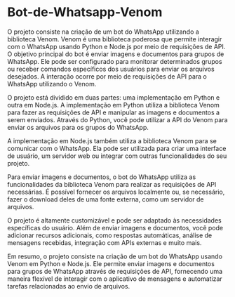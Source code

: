 # Bot-de-Whatsapp-Venom
O projeto consiste na criação de um bot do WhatsApp utilizando a biblioteca Venom. Venom é uma biblioteca poderosa que permite interagir com o WhatsApp usando Python e Node.js por meio de requisições de API.
O objetivo principal do bot é enviar imagens e documentos para grupos de WhatsApp. Ele pode ser configurado para monitorar determinados grupos ou receber comandos específicos dos usuários para enviar os arquivos desejados. A interação ocorre por meio de requisições de API para o WhatsApp utilizando o Venom.

O projeto está dividido em duas partes: uma implementação em Python e outra em Node.js. A implementação em Python utiliza a biblioteca Venom para fazer as requisições de API e manipular as imagens e documentos a serem enviados. Através do Python, você pode utilizar a API do Venom para enviar os arquivos para os grupos do WhatsApp.

A implementação em Node.js também utiliza a biblioteca Venom para se comunicar com o WhatsApp. Ela pode ser utilizada para criar uma interface de usuário, um servidor web ou integrar com outras funcionalidades do seu projeto.

Para enviar imagens e documentos, o bot do WhatsApp utiliza as funcionalidades da biblioteca Venom para realizar as requisições de API necessárias. É possível fornecer os arquivos localmente ou, se necessário, fazer o download deles de uma fonte externa, como um servidor de arquivos.

O projeto é altamente customizável e pode ser adaptado às necessidades específicas do usuário. Além de enviar imagens e documentos, você pode adicionar recursos adicionais, como respostas automáticas, análise de mensagens recebidas, integração com APIs externas e muito mais.

Em resumo, o projeto consiste na criação de um bot do WhatsApp usando Venom em Python e Node.js. Ele permite enviar imagens e documentos para grupos de WhatsApp através de requisições de API, fornecendo uma maneira flexível de interagir com o aplicativo de mensagens e automatizar tarefas relacionadas ao envio de arquivos.
